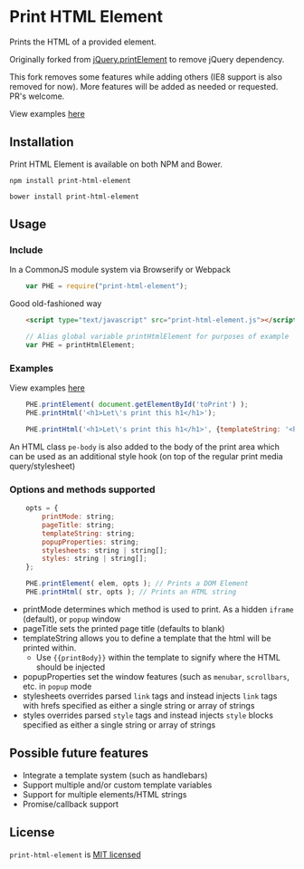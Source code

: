 # Print HTML Element

Prints the HTML of a provided element.

Originally forked from [jQuery.printElement](https://github.com/erikzaadi/jQueryPlugins/tree/master/jQuery.printElement) to remove jQuery dependency.

This fork removes some features while adding others (IE8 support is also removed for now). More features will be added as needed or requested.
PR's welcome.

View examples [here](https://rpdasilva.github.io/print-html-element/)

## Installation
Print HTML Element is available on both NPM and Bower.

`npm install print-html-element`

`bower install print-html-element`


## Usage


### Include
In a CommonJS module system via Browserify or Webpack
```js
    var PHE = require("print-html-element");
```

Good old-fashioned way
```html
    <script type="text/javascript" src="print-html-element.js"></script>
```
```js
    // Alias global variable printHtmlElement for purposes of example
    var PHE = printHtmlElement;
```

### Examples
View examples [here](https://rpdasilva.github.io/print-html-element/)

```js
    PHE.printElement( document.getElementById('toPrint') );
    PHE.printHtml('<h1>Let\'s print this h1</h1>');

    PHE.printHtml('<h1>Let\'s print this h1</h1>', {templateString: '<header>I\'m part of the template header</header>{{printBody}}<footer>I\'m part of the template footer</footer>'});
```

An HTML class `pe-body` is also added to the body of the print area which can be used as an additional style hook (on top of the regular print media query/stylesheet)

### Options and methods supported
```js
    opts = {
        printMode: string;
        pageTitle: string;
        templateString: string;
        popupProperties: string;
        stylesheets: string | string[];
        styles: string | string[];
    };

    PHE.printElement( elem, opts ); // Prints a DOM Element
    PHE.printHtml( str, opts ); // Prints an HTML string
```

- printMode determines which method is used to print. As a hidden `iframe` (default), or `popup` window
- pageTitle sets the printed page title (defaults to blank)
- templateString allows you to define a template that the html will be printed within.
    - Use `{{printBody}}` within the template to signify where the HTML should be injected
- popupProperties set the window features (such as `menubar`, `scrollbars`, etc. in `popup` mode
- stylesheets overrides parsed `link` tags and instead injects `link` tags with hrefs specified as either a single string or array of strings
- styles overrides parsed `style` tags and instead injects `style` blocks specified as either a single string or array of strings


## Possible future features

- Integrate a template system (such as handlebars)
- Support multiple and/or custom template variables
- Support for multiple elements/HTML strings
- Promise/callback support


## License

`print-html-element` is [MIT licensed](LICENSE.txt)